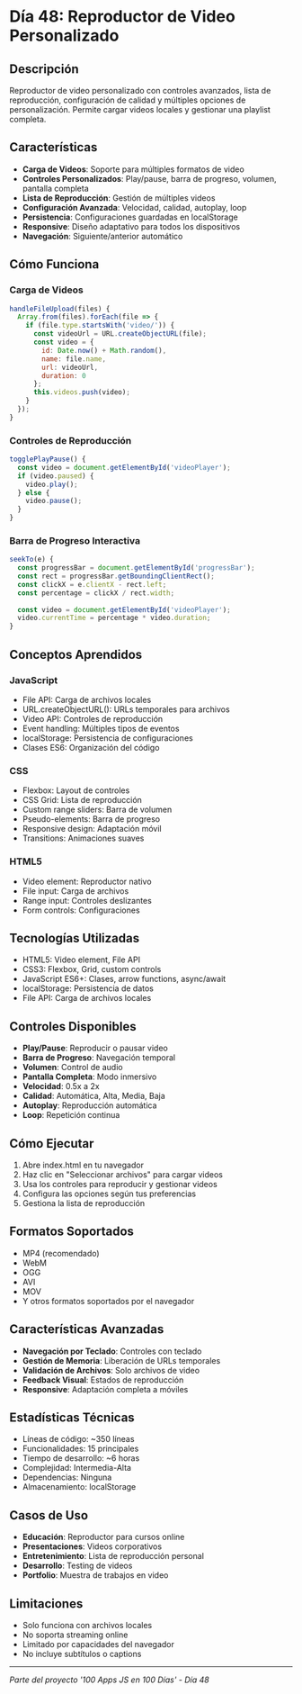 # Día 48: Reproductor de Video Personalizado

## Descripción
Reproductor de video personalizado con controles avanzados, lista de reproducción, configuración de calidad y múltiples opciones de personalización. Permite cargar videos locales y gestionar una playlist completa.

## Características
- **Carga de Videos**: Soporte para múltiples formatos de video
- **Controles Personalizados**: Play/pause, barra de progreso, volumen, pantalla completa
- **Lista de Reproducción**: Gestión de múltiples videos
- **Configuración Avanzada**: Velocidad, calidad, autoplay, loop
- **Persistencia**: Configuraciones guardadas en localStorage
- **Responsive**: Diseño adaptativo para todos los dispositivos
- **Navegación**: Siguiente/anterior automático

## Cómo Funciona

### Carga de Videos
```javascript
handleFileUpload(files) {
  Array.from(files).forEach(file => {
    if (file.type.startsWith('video/')) {
      const videoUrl = URL.createObjectURL(file);
      const video = {
        id: Date.now() + Math.random(),
        name: file.name,
        url: videoUrl,
        duration: 0
      };
      this.videos.push(video);
    }
  });
}
```

### Controles de Reproducción
```javascript
togglePlayPause() {
  const video = document.getElementById('videoPlayer');
  if (video.paused) {
    video.play();
  } else {
    video.pause();
  }
}
```

### Barra de Progreso Interactiva
```javascript
seekTo(e) {
  const progressBar = document.getElementById('progressBar');
  const rect = progressBar.getBoundingClientRect();
  const clickX = e.clientX - rect.left;
  const percentage = clickX / rect.width;
  
  const video = document.getElementById('videoPlayer');
  video.currentTime = percentage * video.duration;
}
```

## Conceptos Aprendidos

### JavaScript
- File API: Carga de archivos locales
- URL.createObjectURL(): URLs temporales para archivos
- Video API: Controles de reproducción
- Event handling: Múltiples tipos de eventos
- localStorage: Persistencia de configuraciones
- Clases ES6: Organización del código

### CSS
- Flexbox: Layout de controles
- CSS Grid: Lista de reproducción
- Custom range sliders: Barra de volumen
- Pseudo-elements: Barra de progreso
- Responsive design: Adaptación móvil
- Transitions: Animaciones suaves

### HTML5
- Video element: Reproductor nativo
- File input: Carga de archivos
- Range input: Controles deslizantes
- Form controls: Configuraciones

## Tecnologías Utilizadas
- HTML5: Video element, File API
- CSS3: Flexbox, Grid, custom controls
- JavaScript ES6+: Clases, arrow functions, async/await
- localStorage: Persistencia de datos
- File API: Carga de archivos locales

## Controles Disponibles
- **Play/Pause**: Reproducir o pausar video
- **Barra de Progreso**: Navegación temporal
- **Volumen**: Control de audio
- **Pantalla Completa**: Modo inmersivo
- **Velocidad**: 0.5x a 2x
- **Calidad**: Automática, Alta, Media, Baja
- **Autoplay**: Reproducción automática
- **Loop**: Repetición continua

## Cómo Ejecutar
1. Abre index.html en tu navegador
2. Haz clic en "Seleccionar archivos" para cargar videos
3. Usa los controles para reproducir y gestionar videos
4. Configura las opciones según tus preferencias
5. Gestiona la lista de reproducción

## Formatos Soportados
- MP4 (recomendado)
- WebM
- OGG
- AVI
- MOV
- Y otros formatos soportados por el navegador

## Características Avanzadas
- **Navegación por Teclado**: Controles con teclado
- **Gestión de Memoria**: Liberación de URLs temporales
- **Validación de Archivos**: Solo archivos de video
- **Feedback Visual**: Estados de reproducción
- **Responsive**: Adaptación completa a móviles

## Estadísticas Técnicas
- Líneas de código: ~350 líneas
- Funcionalidades: 15 principales
- Tiempo de desarrollo: ~6 horas
- Complejidad: Intermedia-Alta
- Dependencias: Ninguna
- Almacenamiento: localStorage

## Casos de Uso
- **Educación**: Reproductor para cursos online
- **Presentaciones**: Videos corporativos
- **Entretenimiento**: Lista de reproducción personal
- **Desarrollo**: Testing de videos
- **Portfolio**: Muestra de trabajos en video

## Limitaciones
- Solo funciona con archivos locales
- No soporta streaming online
- Limitado por capacidades del navegador
- No incluye subtítulos o captions

---
*Parte del proyecto '100 Apps JS en 100 Días' - Día 48*
